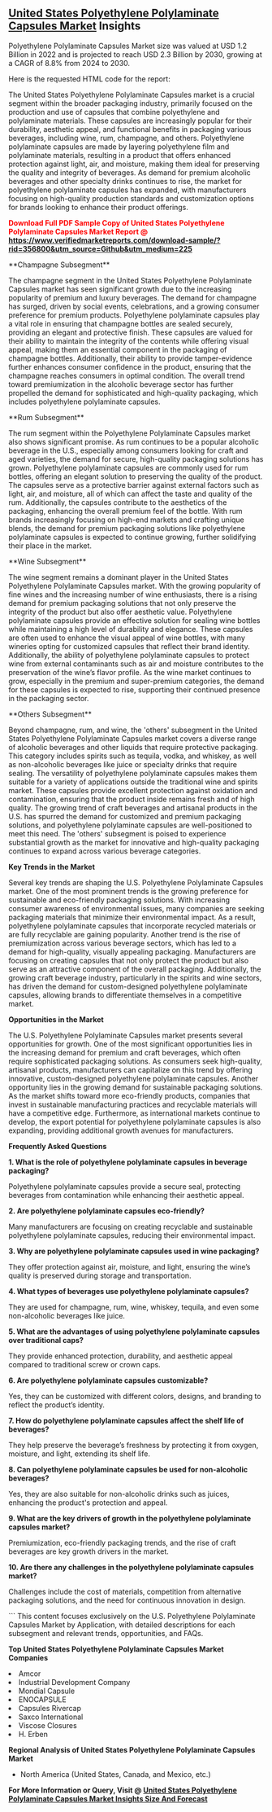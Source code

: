 <h2><a href="https://www.verifiedmarketreports.com/download-sample/?rid=356800&amp;utm_source=Github&amp;utm_medium=225" target="_blank">United States Polyethylene Polylaminate Capsules Market</a> Insights</h2><p>Polyethylene Polylaminate Capsules Market size was valued at USD 1.2 Billion in 2022 and is projected to reach USD 2.3 Billion by 2030, growing at a CAGR of 8.8% from 2024 to 2030.</p><p>Here is the requested HTML code for the report: <p>The United States Polyethylene Polylaminate Capsules market is a crucial segment within the broader packaging industry, primarily focused on the production and use of capsules that combine polyethylene and polylaminate materials. These capsules are increasingly popular for their durability, aesthetic appeal, and functional benefits in packaging various beverages, including wine, rum, champagne, and others. Polyethylene polylaminate capsules are made by layering polyethylene film and polylaminate materials, resulting in a product that offers enhanced protection against light, air, and moisture, making them ideal for preserving the quality and integrity of beverages. As demand for premium alcoholic beverages and other specialty drinks continues to rise, the market for polyethylene polylaminate capsules has expanded, with manufacturers focusing on high-quality production standards and customization options for brands looking to enhance their product offerings. <b><p><span class=""><span style="color: #ff0000;"><strong>Download Full PDF Sample Copy of United States Polyethylene Polylaminate Capsules Market Report</strong> @ </span><a href="https://www.verifiedmarketreports.com/download-sample/?rid=356800&amp;utm_source=Github&amp;utm_medium=225" target="_blank">https://www.verifiedmarketreports.com/download-sample/?rid=356800&amp;utm_source=Github&amp;utm_medium=225</a></span></p></b></p> <p>**Champagne Subsegment**</p> <p>The champagne segment in the United States Polyethylene Polylaminate Capsules market has seen significant growth due to the increasing popularity of premium and luxury beverages. The demand for champagne has surged, driven by social events, celebrations, and a growing consumer preference for premium products. Polyethylene polylaminate capsules play a vital role in ensuring that champagne bottles are sealed securely, providing an elegant and protective finish. These capsules are valued for their ability to maintain the integrity of the contents while offering visual appeal, making them an essential component in the packaging of champagne bottles. Additionally, their ability to provide tamper-evidence further enhances consumer confidence in the product, ensuring that the champagne reaches consumers in optimal condition. The overall trend toward premiumization in the alcoholic beverage sector has further propelled the demand for sophisticated and high-quality packaging, which includes polyethylene polylaminate capsules. <p>**Rum Subsegment**</p> <p>The rum segment within the Polyethylene Polylaminate Capsules market also shows significant promise. As rum continues to be a popular alcoholic beverage in the U.S., especially among consumers looking for craft and aged varieties, the demand for secure, high-quality packaging solutions has grown. Polyethylene polylaminate capsules are commonly used for rum bottles, offering an elegant solution to preserving the quality of the product. The capsules serve as a protective barrier against external factors such as light, air, and moisture, all of which can affect the taste and quality of the rum. Additionally, the capsules contribute to the aesthetics of the packaging, enhancing the overall premium feel of the bottle. With rum brands increasingly focusing on high-end markets and crafting unique blends, the demand for premium packaging solutions like polyethylene polylaminate capsules is expected to continue growing, further solidifying their place in the market. <p>**Wine Subsegment**</p> <p>The wine segment remains a dominant player in the United States Polyethylene Polylaminate Capsules market. With the growing popularity of fine wines and the increasing number of wine enthusiasts, there is a rising demand for premium packaging solutions that not only preserve the integrity of the product but also offer aesthetic value. Polyethylene polylaminate capsules provide an effective solution for sealing wine bottles while maintaining a high level of durability and elegance. These capsules are often used to enhance the visual appeal of wine bottles, with many wineries opting for customized capsules that reflect their brand identity. Additionally, the ability of polyethylene polylaminate capsules to protect wine from external contaminants such as air and moisture contributes to the preservation of the wine’s flavor profile. As the wine market continues to grow, especially in the premium and super-premium categories, the demand for these capsules is expected to rise, supporting their continued presence in the packaging sector. <p>**Others Subsegment**</p> <p>Beyond champagne, rum, and wine, the 'others' subsegment in the United States Polyethylene Polylaminate Capsules market covers a diverse range of alcoholic beverages and other liquids that require protective packaging. This category includes spirits such as tequila, vodka, and whiskey, as well as non-alcoholic beverages like juice or specialty drinks that require sealing. The versatility of polyethylene polylaminate capsules makes them suitable for a variety of applications outside the traditional wine and spirits market. These capsules provide excellent protection against oxidation and contamination, ensuring that the product inside remains fresh and of high quality. The growing trend of craft beverages and artisanal products in the U.S. has spurred the demand for customized and premium packaging solutions, and polyethylene polylaminate capsules are well-positioned to meet this need. The 'others' subsegment is poised to experience substantial growth as the market for innovative and high-quality packaging continues to expand across various beverage categories. <p><b>Key Trends in the Market</b></p> <p>Several key trends are shaping the U.S. Polyethylene Polylaminate Capsules market. One of the most prominent trends is the growing preference for sustainable and eco-friendly packaging solutions. With increasing consumer awareness of environmental issues, many companies are seeking packaging materials that minimize their environmental impact. As a result, polyethylene polylaminate capsules that incorporate recycled materials or are fully recyclable are gaining popularity. Another trend is the rise of premiumization across various beverage sectors, which has led to a demand for high-quality, visually appealing packaging. Manufacturers are focusing on creating capsules that not only protect the product but also serve as an attractive component of the overall packaging. Additionally, the growing craft beverage industry, particularly in the spirits and wine sectors, has driven the demand for custom-designed polyethylene polylaminate capsules, allowing brands to differentiate themselves in a competitive market. <p><b>Opportunities in the Market</b></p> <p>The U.S. Polyethylene Polylaminate Capsules market presents several opportunities for growth. One of the most significant opportunities lies in the increasing demand for premium and craft beverages, which often require sophisticated packaging solutions. As consumers seek high-quality, artisanal products, manufacturers can capitalize on this trend by offering innovative, custom-designed polyethylene polylaminate capsules. Another opportunity lies in the growing demand for sustainable packaging solutions. As the market shifts toward more eco-friendly products, companies that invest in sustainable manufacturing practices and recyclable materials will have a competitive edge. Furthermore, as international markets continue to develop, the export potential for polyethylene polylaminate capsules is also expanding, providing additional growth avenues for manufacturers. <p><b>Frequently Asked Questions</b></p> <p><b>1. What is the role of polyethylene polylaminate capsules in beverage packaging?</b></p> <p>Polyethylene polylaminate capsules provide a secure seal, protecting beverages from contamination while enhancing their aesthetic appeal.</p> <p><b>2. Are polyethylene polylaminate capsules eco-friendly?</b></p> <p>Many manufacturers are focusing on creating recyclable and sustainable polyethylene polylaminate capsules, reducing their environmental impact.</p> <p><b>3. Why are polyethylene polylaminate capsules used in wine packaging?</b></p> <p>They offer protection against air, moisture, and light, ensuring the wine’s quality is preserved during storage and transportation.</p> <p><b>4. What types of beverages use polyethylene polylaminate capsules?</b></p> <p>They are used for champagne, rum, wine, whiskey, tequila, and even some non-alcoholic beverages like juice.</p> <p><b>5. What are the advantages of using polyethylene polylaminate capsules over traditional caps?</b></p> <p>They provide enhanced protection, durability, and aesthetic appeal compared to traditional screw or crown caps.</p> <p><b>6. Are polyethylene polylaminate capsules customizable?</b></p> <p>Yes, they can be customized with different colors, designs, and branding to reflect the product’s identity.</p> <p><b>7. How do polyethylene polylaminate capsules affect the shelf life of beverages?</b></p> <p>They help preserve the beverage’s freshness by protecting it from oxygen, moisture, and light, extending its shelf life.</p> <p><b>8. Can polyethylene polylaminate capsules be used for non-alcoholic beverages?</b></p> <p>Yes, they are also suitable for non-alcoholic drinks such as juices, enhancing the product's protection and appeal.</p> <p><b>9. What are the key drivers of growth in the polyethylene polylaminate capsules market?</b></p> <p>Premiumization, eco-friendly packaging trends, and the rise of craft beverages are key growth drivers in the market.</p> <p><b>10. Are there any challenges in the polyethylene polylaminate capsules market?</b></p> <p>Challenges include the cost of materials, competition from alternative packaging solutions, and the need for continuous innovation in design.</p> ``` This content focuses exclusively on the U.S. Polyethylene Polylaminate Capsules Market by Application, with detailed descriptions for each subsegment and relevant trends, opportunities, and FAQs.</p><p><strong>Top United States Polyethylene Polylaminate Capsules Market Companies</strong></p><div data-test-id=""><p><li>Amcor</li><li> Industrial Development Company</li><li> Mondial Capsule</li><li> ENOCAPSULE</li><li> Capsules Rivercap</li><li> Saxco International</li><li> Viscose Closures</li><li> H. Erben</li></p><div><strong>Regional Analysis of&nbsp;United States Polyethylene Polylaminate Capsules Market</strong></div><ul><li dir="ltr"><p dir="ltr">North America&nbsp;(United States, Canada, and Mexico, etc.)</p></li></ul><p><strong>For More Information or Query, Visit @&nbsp;</strong><strong><a href="https://www.verifiedmarketreports.com/product/polyethylene-polylaminate-capsules-market/?utm_source=Github&amp;utm_medium=225" target="_blank">United States Polyethylene Polylaminate Capsules Market Insights Size And Forecast</a></strong></p></div>
